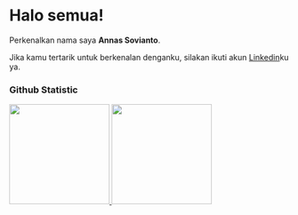 # Halo semua! 
 
Perkenalkan nama saya **Annas Sovianto**.<br>
 
Jika kamu tertarik untuk berkenalan denganku, silakan ikuti akun [Linkedin](https://www.linkedin.com/in/annassovianto)ku ya.
 
### Github Statistic
<p align="left">
<a href="https://github.com/penuliscode">
  <img height="180em" src="https://github-readme-stats-eight-theta.vercel.app/api?username=penuliscode&show_icons=true&theme=algolia&include_all_commits=true&count_private=true"/>
  <img height="180em" src="https://github-readme-stats-eight-theta.vercel.app/api/top-langs/?username=penuliscode&layout=compact&layout=compact&theme=algolia"/>
</a>
</p>
